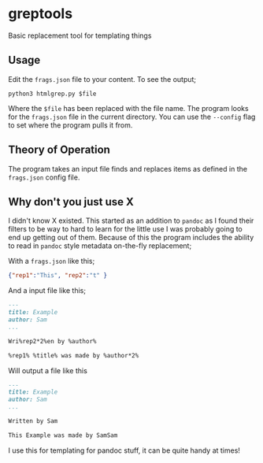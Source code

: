 # greptools
Basic replacement tool for templating things


## Usage
Edit the `frags.json` file to your content. To see the output;

`python3 htmlgrep.py $file`

Where the `$file` has been replaced with the file name. The program looks for the `frags.json` file in the current directory. You can use the `--config` flag to set where the program pulls it from.


## Theory of Operation
The program takes an input file finds and replaces items as defined in the `frags.json` config file.




## Why don't you just use X
I didn't know X existed. This started as an addition to `pandoc` as I found their filters to be way to hard to learn for the little use I was probably going to end up getting out of them. Because of this the program includes the ability to read in `pandoc` style metadata on-the-fly replacement;

With a `frags.json` like this;
```json
{"rep1":"This", "rep2":"t" }
```

And a input file like this;
```markdown
---
title: Example
author: Sam
...

Wri%rep2*2%en by %author%

%rep1% %title% was made by %author*2%

```

Will output a file like this
```markdown
---
title: Example
author: Sam
...

Written by Sam

This Example was made by SamSam

```

I use this for templating for pandoc stuff, it can be quite handy at times!